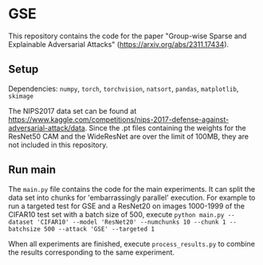 # GSE
This repository contains the code for the paper "Group-wise Sparse and Explainable Adversarial Attacks" (https://arxiv.org/abs/2311.17434).

## Setup
Dependencies: `numpy`, `torch`, `torchvision`, `natsort`, `pandas`, `matplotlib`, `skimage`
  
The NIPS2017 data set can be found at https://www.kaggle.com/competitions/nips-2017-defense-against-adversarial-attack/data.
Since the .pt files containing the weights for the ResNet50 CAM and the WideResNet are over the limit of 100MB, they are not included in this repository.

## Run main
The `main.py` file contains the code for the main experiments. It can split the data set into chunks for 'embarrassingly parallel' execution.
For example to run a targeted test for GSE and a ResNet20 on images 1000-1999 of the CIFAR10 test set with a batch size of 500, execute
  `python main.py --dataset 'CIFAR10' --model 'ResNet20' --numchunks 10 --chunk 1 --batchsize 500 --attack 'GSE' --targeted 1`

When all experiments are finished, execute `process_results.py` to combine the results corresponding to the same experiment.
